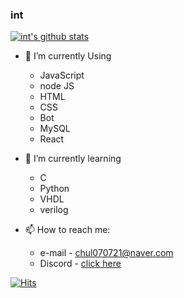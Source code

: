 ### int

[![int's github stats](https://github-readme-stats.vercel.app/api?username=anuraghazra)](https://github.com/chul0721/github-readme-stats)

- 🔭 I’m currently Using
   - JavaScript
   - node JS
   - HTML
   - CSS
   - Bot
   - MySQL
   - React

- 🌱 I’m currently learning 
   - C
   - Python
   - VHDL
   - verilog

- 📫 How to reach me: 
   - e-mail - chul070721@naver.com
   - Discord - <a href="https://discord.gg/WxjQaPK">click here</a>

  <div align=center>
	
 [![Hits](https://hits.seeyoufarm.com/api/count/incr/badge.svg?url=https%3A%2F%2Fgithub.com%2Fchul0721&count_bg=%2379C83D&title_bg=%23555555&icon=&icon_color=%23E7E7E7&title=hits&edge_flat=false)](https://hits.seeyoufarm.com)
	
  </div>
  
<!--
**chul0721/chul0721** is a ✨ _special_ ✨ repository because its `README.md` (this file) appears on your GitHub profile.

Here are some ideas to get you started:

- 🔭 I’m currently working on ...
- 🌱 I’m currently learning ...
- 👯 I’m looking to collaborate on ...
- 🤔 I’m looking for help with ...
- 💬 Ask me about ...
- 📫 How to reach me: ...
- 😄 Pronouns: ...
- ⚡ Fun fact: ...
-->
